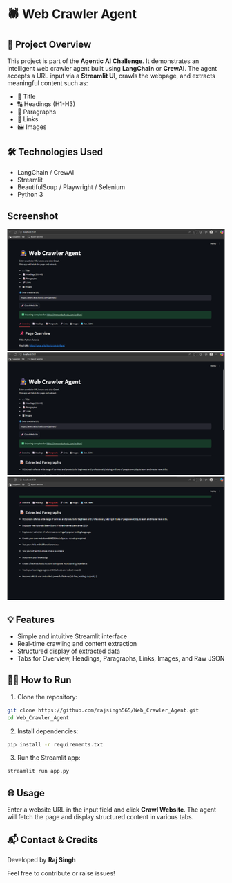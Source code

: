 
# 🕷️ Web Crawler Agent

## 🚀 Project Overview
This project is part of the **Agentic AI Challenge**. It demonstrates an intelligent web crawler agent built using **LangChain** or **CrewAI**. The agent accepts a URL input via a **Streamlit UI**, crawls the webpage, and extracts meaningful content such as:

- 📝 Title
- 🔠 Headings (H1-H3)
- 📄 Paragraphs
- 🔗 Links
- 🖼️ Images

## 🛠️ Technologies Used
- LangChain / CrewAI
- Streamlit
- BeautifulSoup / Playwright / Selenium
- Python 3

## Screenshot
![image alt](https://github.com/rajsingh565/Web_Crawler_Agent/blob/c7c890b3073b9d531b2c53c734dc407efa222fd3/Screenshot1.png)
![image_alt](https://github.com/rajsingh565/Web_Crawler_Agent/blob/1e04b3a0ff97286391ffd17b0bad44e7d0f1cae6/Screenshot2.png)
![image_alt](https://github.com/rajsingh565/Web_Crawler_Agent/blob/d17e2ea7bb96cec2d93431ca1111e4bd662a7f26/Screenshot3.png)
## 💡 Features
- Simple and intuitive Streamlit interface
- Real-time crawling and content extraction
- Structured display of extracted data
- Tabs for Overview, Headings, Paragraphs, Links, Images, and Raw JSON

## 🧑‍💻 How to Run
1. Clone the repository:
```bash
git clone https://github.com/rajsingh565/Web_Crawler_Agent.git
cd Web_Crawler_Agent
```
2. Install dependencies:
```bash
pip install -r requirements.txt
```
3. Run the Streamlit app:
```bash
streamlit run app.py
```

## 🌐 Usage
Enter a website URL in the input field and click **Crawl Website**. The agent will fetch the page and display structured content in various tabs.

## 📬 Contact & Credits
Developed by **Raj Singh** 

Feel free to contribute or raise issues!
